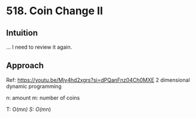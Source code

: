 # 518. Coin Change II

## Intuition
... I need to review it again.

## Approach
Ref: https://youtu.be/Mjy4hd2xgrs?si=dPQanFnz04Ch0MXE
2 dimensional dynamic programming

n: amount
m: number of coins

T: O(m*n)
S: O(m*n)